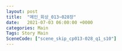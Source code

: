 ```yaml
---
layout: post
title:  "메인_회상_013~028장"
date:   2021-07-03 06:00:00 +0000
categories: Main
Tags: Story Main
SceneCode: ["scene_skip_cp013-028_q1_s10"]
---
```

